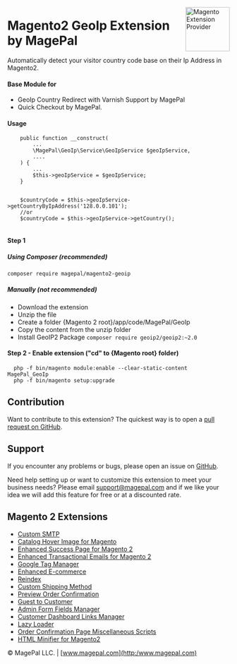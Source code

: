<a href="http://www.magepal.com" title="Top Magento 2 Extension Provider" ><img src="https://image.ibb.co/dHBkYH/Magepal_logo.png" width="100" align="right" alt="Magento Extension Provider" /></a>

# Magento2 GeoIp Extension by MagePal


Automatically detect your visitor country code base on their Ip Address in Magento2.


#### Base Module for 

 - GeoIp Country Redirect with Varnish Support by MagePal
 - Quick Checkout by MagePal.


#### Usage

````
    public function __construct(
        ...
        \MagePal\GeoIp\Service\GeoIpService $geoIpService,
        ....
    ) {
        ...
        $this->geoIpService = $geoIpService;
    }
    
    
    $countryCode = $this->geoIpService->getCountryByIpAddress('128.0.0.101');
    //or
    $countryCode = $this->geoIpService->getCountry();
    

````

#### Step 1
##### Using Composer (recommended)
```
composer require magepal/magento2-geoip
```

##### Manually  (not recommended)
 * Download the extension
 * Unzip the file
 * Create a folder {Magento 2 root}/app/code/MagePal/GeoIp
 * Copy the content from the unzip folder
 * Install GeoIP2 Package ``composer require geoip2/geoip2:~2.0``


#### Step 2 - Enable extension ("cd" to {Magento root} folder)
```
  php -f bin/magento module:enable --clear-static-content MagePal_GeoIp
  php -f bin/magento setup:upgrade
```


Contribution
---
Want to contribute to this extension? The quickest way is to open a [pull request on GitHub](https://help.github.com/articles/using-pull-requests).


Support
---
If you encounter any problems or bugs, please open an issue on [GitHub](https://github.com/magepal/magento2-geoip/issues).

Need help setting up or want to customize this extension to meet your business needs? Please email support@magepal.com and if we like your idea we will add this feature for free or at a discounted rate.

Magento 2 Extensions
---
- [Custom SMTP](https://www.magepal.com/magento2/extensions/custom-smtp.html)
- [Catalog Hover Image for Magento](https://www.magepal.com/magento2/extensions/catalog-hover-image-for-magento.html)
- [Enhanced Success Page for Magento 2](https://www.magepal.com/magento2/extensions/enhanced-success-page.html)
- [Enhanced Transactional Emails for Magento 2](https://www.magepal.com/magento2/extensions/enhanced-transactional-emails.html)
- [Google Tag Manager](https://www.magepal.com/magento2/extensions/google-tag-manager.html) 
- [Enhanced E-commerce](https://www.magepal.com/magento2/extensions/enhanced-ecommerce-for-google-tag-manager.html) 
- [Reindex](https://www.magepal.com/magento2/extensions/reindex.html) 
- [Custom Shipping Method](https://www.magepal.com/magento2/extensions/custom-shipping-rates-for-magento-2.html) 
- [Preview Order Confirmation](https://www.magepal.com/magento2/extensions/preview-order-confirmation-page-for-magento-2.html)
- [Guest to Customer](https://www.magepal.com/magento2/extensions/guest-to-customer.html) 
- [Admin Form Fields Manager](https://www.magepal.com/magento2/extensions/admin-form-fields-manager-for-magento-2.html) 
- [Customer Dashboard Links Manager](https://www.magepal.com/magento2/extensions/customer-dashboard-links-manager-for-magento-2.html) 
- [Lazy Loader](https://www.magepal.com/magento2/extensions/lazy-load.html) 
- [Order Confirmation Page Miscellaneous Scripts](https://www.magepal.com/magento2/extensions/order-confirmation-miscellaneous-scripts-for-magento-2.html)
- [HTML Minifier for Magento2](https://www.magepal.com/magento2/extensions/html-minifier.html)

© MagePal LLC. | [www.magepal.com](http:/www.magepal.com)
